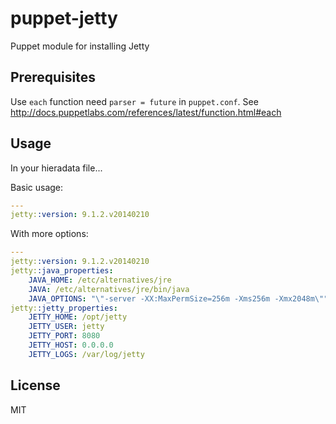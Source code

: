 puppet-jetty
============

Puppet module for installing Jetty

## Prerequisites

Use `each` function need `parser = future` in `puppet.conf`.
See http://docs.puppetlabs.com/references/latest/function.html#each

## Usage
In your hieradata file...

Basic usage:
```yaml
---
jetty::version: 9.1.2.v20140210
```

With more options:
```yaml
---
jetty::version: 9.1.2.v20140210
jetty::java_properties:
    JAVA_HOME: /etc/alternatives/jre
    JAVA: /etc/alternatives/jre/bin/java
    JAVA_OPTIONS: "\"-server -XX:MaxPermSize=256m -Xms256m -Xmx2048m\""
jetty::jetty_properties:
    JETTY_HOME: /opt/jetty
    JETTY_USER: jetty 
    JETTY_PORT: 8080
    JETTY_HOST: 0.0.0.0
    JETTY_LOGS: /var/log/jetty
```

## License

MIT